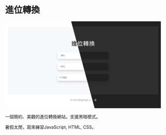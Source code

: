 # 進位轉換

[![進入網站](./cover.png)](https://flyhighhigh.github.io/base-converter/)

一個簡約、美觀的進位轉換網站，支援黑暗模式。

暑假太閒，寫來練習JavaScript, HTML, CSS。
